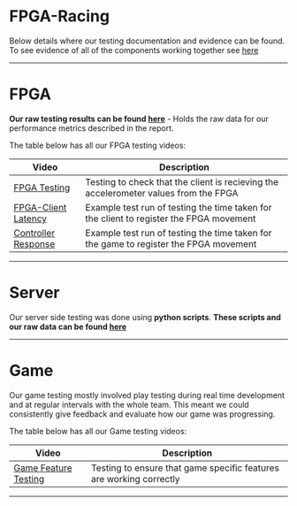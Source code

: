 # FPGA-Racing #

Below details where our testing documentation and evidence can be found. To see evidence of all of the components working together see [here](https://youtu.be/EwAtyMyi2D0)

---

# FPGA # 

**Our raw testing results can be found [here](FPGA/FPGA_Testing_Spreadsheet.xlsx)** - Holds the raw data for our performance metrics described in the report.

The table below has all our FPGA testing videos:

| Video                                                      | Description |
| ---                                                        | ---         |
| [FPGA Testing](https://youtu.be/wZNNn36rBvE?feature=shared)| Testing to check that the client is recieving the accelerometer values from the FPGA            |
| [FPGA-Client Latency](https://youtu.be/r2b-2XCyKpY?feature=shared) | Example test run of testing the time taken for the client to register the FPGA movement |
| [Controller Response](https://youtu.be/zo5X-9E8AXg?feature=shared) | Example test run of testing the time taken for the game to register the FPGA movement|

---

# Server #

Our server side testing was done using **python scripts**. **These scripts and our raw data can be found [here](Server)**

---

# Game # 

Our game testing mostly involved play testing during real time development and at regular intervals with the whole team. This meant we could consistently give feedback and evaluate how our game was progressing.

The table below has all our Game testing videos:

| Video                                                              | Description |
| ---                                                                | ---         |
| [Game Feature Testing](https://youtu.be/S1cmUIf-zqw?feature=shared)| Testing to ensure that game specific features are working correctly |


---